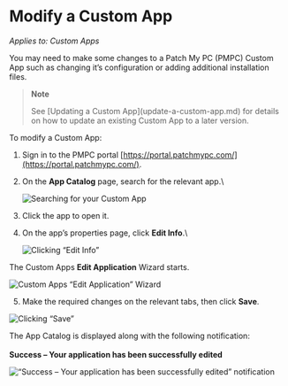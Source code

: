 # Modify a Custom App

_Applies to: Custom Apps_

You may need to make some changes to a Patch My PC (PMPC) Custom App such as changing it’s configuration or adding additional installation files.

> **Note**
>
> See \[Updating a Custom App]\(update-a-custom-app.md) for details on how to update an existing Custom App to a later version.

To modify a Custom App:

1. Sign in to the PMPC portal [https://portal.patchmypc.com/](https://portal.patchmypc.com/).
2.  On the **App Catalog** page, search for the relevant app.\\

    ![Searching for your Custom App](../../.gitbook/assets/image-\(2015\).png)
3. Click the app to open it.
4.  On the app’s properties page, click **Edit Info**.\\

    ![Clicking “Edit Info”](../../.gitbook/assets/image-\(2016\).png)

The Custom Apps **Edit Application** Wizard starts.

![Custom Apps “Edit Application” Wizard](../../.gitbook/assets/image-\(2633\).png)

5. Make the required changes on the relevant tabs, then click **Save**.

![Clicking “Save”](../../.gitbook/assets/image-\(2634\).png)

The App Catalog is displayed along with the following notification:\
\
**Success – Your application has been successfully edited**

![“Success – Your application has been successfully edited” notification](../../.gitbook/assets/image-\(2019\).png)

